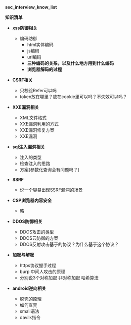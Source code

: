 **sec_interview_know_list**

**知识清单**

- **xss防御相关**
    - 编码防御
        - html实体编码
        - js编码
        - url编码
        - **三种编码的关系，以及什么地方用到什么编码**
        - **浏览器解码的过程**

- **CSRF相关**
    - 只校验Refer可以吗
    - token放在哪里？放在cookie里可以吗？不失效可以吗？
    
- **XXE漏洞相关**
    - XML文件格式
    - XXE漏洞利用的方式
    - XXE漏洞修复方案
    - XXE漏洞
    
- **sql注入漏洞相关**
    - 注入的类型
    - 检查注入的思路
    - 方案(参数化查询会有问题吗？)
    
- **SSRF**
    - 说一个容易出现SSRF漏洞的场景
    
- **CSP浏览器内容安全**
    - 略
    
- **DDOS防御相关**
    - DDOS攻击的类型
    - DDOS云防御的方案
    - DDOS反射攻击基于的协议？为什么基于这个协议？
    
- **加密与解密**
    - https协议握手过程
    - burp 中间人攻击的原理
    - 分别说3个对称加密 非对称加密 哈希算法 
    
- **android逆向相关**
    - 脱壳的原理
    - 如何查壳
    - smali语法
    - davilk指令
    
    


